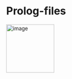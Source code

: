 # Prolog-files

<img width="129" alt="image" src="https://user-images.githubusercontent.com/108181104/210643711-8e170f8b-0fda-4ee1-af48-229017b363c9.png">

